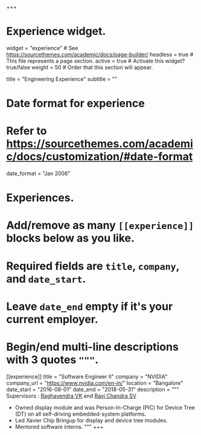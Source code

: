 +++
# Experience widget.
widget = "experience"  # See https://sourcethemes.com/academic/docs/page-builder/
headless = true  # This file represents a page section.
active = true  # Activate this widget? true/false
weight = 50  # Order that this section will appear.

title = "Engineering Experience"
subtitle = ""

# Date format for experience
#   Refer to https://sourcethemes.com/academic/docs/customization/#date-format
date_format = "Jan 2006"

# Experiences.
#   Add/remove as many `[[experience]]` blocks below as you like.
#   Required fields are `title`, `company`, and `date_start`.
#   Leave `date_end` empty if it's your current employer.
#   Begin/end multi-line descriptions with 3 quotes `"""`.
[[experience]]
  title = "Software Engineer II"
  company = "NVIDIA"
  company_url = "https://www.nvidia.com/en-in/"
  location = "Bangalore"
  date_start = "2016-08-01"
  date_end = "2018-05-31"
  description = """
  Supervisors :  [Raghavendra VK](https://www.linkedin.com/in/raghavendra-vk-b460849/) and [Ravi Chandra SV](https://www.linkedin.com/in/ravichandrasv/)

  - Owned display module and was Person-In-Charge (PIC) for Device Tree (DT) on all self-driving embedded-system platforms.
  - Led Xavier Chip Bringup for display and device tree modules.
  - Mentored software interns.
  """
+++
